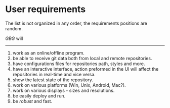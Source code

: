 # User requirements
The list is not organized in any order, the requirements positions are random.


*GBG* will 
___
  1.  work as an online/offline program.
  2. be able to receive git data both from local and remote repositories.
  3. have configurations files for repositories path, styles and more.
  4. have an interactive interface, action preformed in the UI will affect the repositories in real-time and vice versa.
  5. show the latest state of the repository.  
  6. work on various platforms (Win, Unix, Android, Mac?).
  7. work on various displays - sizes and resolutions.
  8. be easily deploy and run.
  9. be _robust_ and fast.
